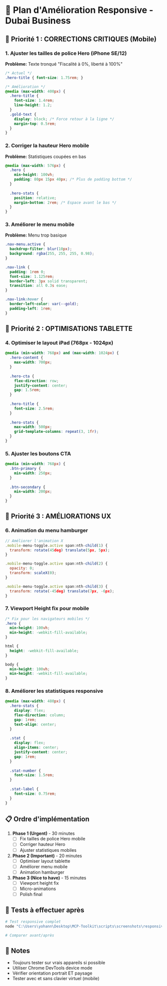# 📱 Plan d'Amélioration Responsive - Dubai Business

## 🎯 Priorité 1 : CORRECTIONS CRITIQUES (Mobile)

### 1. Ajuster les tailles de police Hero (iPhone SE/12)
**Problème:** Texte tronqué "Fiscalité à 0%, liberté à 100%"
```css
/* Actuel */
.hero-title { font-size: 1.75rem; }

/* Amélioration */
@media (max-width: 400px) {
  .hero-title { 
    font-size: 1.4rem;
    line-height: 1.2;
  }
  .gold-text {
    display: block; /* Force retour à la ligne */
    margin-top: 0.5rem;
  }
}
```

### 2. Corriger la hauteur Hero mobile
**Problème:** Statistiques coupées en bas
```css
@media (max-width: 576px) {
  .hero {
    min-height: 100vh;
    padding: 80px 15px 40px; /* Plus de padding bottom */
  }
  
  .hero-stats {
    position: relative;
    margin-bottom: 2rem; /* Espace avant le bas */
  }
}
```

### 3. Améliorer le menu mobile
**Problème:** Menu trop basique
```css
.nav-menu.active {
  backdrop-filter: blur(10px);
  background: rgba(255, 255, 255, 0.98);
}

.nav-link {
  padding: 1rem 0;
  font-size: 1.125rem;
  border-left: 3px solid transparent;
  transition: all 0.3s ease;
}

.nav-link:hover {
  border-left-color: var(--gold);
  padding-left: 1rem;
}
```

## 🎯 Priorité 2 : OPTIMISATIONS TABLETTE

### 4. Optimiser le layout iPad (768px - 1024px)
```css
@media (min-width: 768px) and (max-width: 1024px) {
  .hero-content {
    max-width: 700px;
  }
  
  .hero-cta {
    flex-direction: row;
    justify-content: center;
    gap: 1.5rem;
  }
  
  .hero-title {
    font-size: 2.5rem;
  }
  
  .hero-stats {
    max-width: 500px;
    grid-template-columns: repeat(3, 1fr);
  }
}
```

### 5. Ajuster les boutons CTA
```css
@media (min-width: 768px) {
  .btn-primary {
    min-width: 250px;
  }
  
  .btn-secondary {
    min-width: 200px;
  }
}
```

## 🎯 Priorité 3 : AMÉLIORATIONS UX

### 6. Animation du menu hamburger
```javascript
// Améliorer l'animation X
.mobile-menu-toggle.active span:nth-child(1) {
  transform: rotate(45deg) translate(5px, 5px);
}

.mobile-menu-toggle.active span:nth-child(2) {
  opacity: 0;
  transform: scaleX(0);
}

.mobile-menu-toggle.active span:nth-child(3) {
  transform: rotate(-45deg) translate(7px, -6px);
}
```

### 7. Viewport Height fix pour mobile
```css
/* Fix pour les navigateurs mobiles */
.hero {
  min-height: 100vh;
  min-height: -webkit-fill-available;
}

html {
  height: -webkit-fill-available;
}

body {
  min-height: 100vh;
  min-height: -webkit-fill-available;
}
```

### 8. Améliorer les statistiques responsive
```css
@media (max-width: 480px) {
  .hero-stats {
    display: flex;
    flex-direction: column;
    gap: 1rem;
    text-align: center;
  }
  
  .stat {
    display: flex;
    align-items: center;
    justify-content: center;
    gap: 1rem;
  }
  
  .stat-number {
    font-size: 1.5rem;
  }
  
  .stat-label {
    font-size: 0.75rem;
  }
}
```

## 📋 Ordre d'implémentation

1. **Phase 1 (Urgent)** - 30 minutes
   - [ ] Fix tailles de police Hero mobile
   - [ ] Corriger hauteur Hero
   - [ ] Ajuster statistiques mobiles

2. **Phase 2 (Important)** - 20 minutes
   - [ ] Optimiser layout tablette
   - [ ] Améliorer menu mobile
   - [ ] Animation hamburger

3. **Phase 3 (Nice to have)** - 15 minutes
   - [ ] Viewport height fix
   - [ ] Micro-animations
   - [ ] Polish final

## 🧪 Tests à effectuer après

```bash
# Test responsive complet
node "C:\Users\yohann\Desktop\MCP-Toolkit\scripts\screenshots\responsive-test.js" https://site-dubai.vercel.app test-after-fix

# Comparer avant/après
```

## 📝 Notes

- Toujours tester sur vrais appareils si possible
- Utiliser Chrome DevTools device mode
- Vérifier orientation portrait ET paysage
- Tester avec et sans clavier virtuel (mobile)